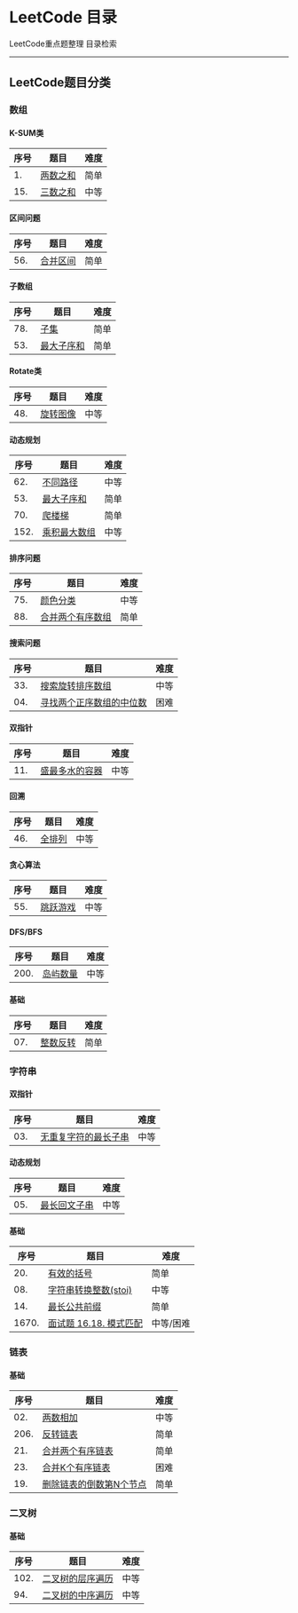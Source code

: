 # LeetCode 目录

LeetCode重点题整理  目录检索

---

## LeetCode题目分类

### 数组

#### K-SUM类

| 序号 | 题目                                                         | 难度 |
| ---- | ------------------------------------------------------------ | ---- |
| 1.   | [两数之和](https://github.com/Cynicsss/LeetCode/blob/master/%E6%95%B0%E7%BB%84/01two-sum.cpp) | 简单 |
| 15.  | [三数之和](https://github.com/Cynicsss/LeetCode/blob/master/%E6%95%B0%E7%BB%84/15-3sum.cpp) | 中等 |



#### 区间问题

| 序号 | 题目                                                         | 难度 |
| ---- | ------------------------------------------------------------ | ---- |
| 56.  | [合并区间](https://github.com/Cynicsss/LeetCode/blob/master/%E6%95%B0%E7%BB%84/56-merge-intervals.cpp) | 简单 |



#### 子数组

| 序号 | 题目                                                         | 难度 |
| ---- | ------------------------------------------------------------ | ---- |
| 78.  | [子集](https://github.com/Cynicsss/LeetCode/blob/master/%E6%95%B0%E7%BB%84/78-subsets.cpp) | 简单 |
| 53.  | [最大子序和](https://github.com/Cynicsss/LeetCode/blob/master/%E6%95%B0%E7%BB%84/53-maximum-subarray.cpp) | 简单 |



#### Rotate类

| 序号 | 题目                                                         | 难度 |
| ---- | ------------------------------------------------------------ | ---- |
| 48.  | [旋转图像](https://github.com/Cynicsss/LeetCode/blob/master/%E6%95%B0%E7%BB%84/48-rotate-image.cpp) | 中等 |



#### 动态规划

| 序号 | 题目                                                         | 难度 |
| ---- | ------------------------------------------------------------ | ---- |
| 62.  | [不同路径](https://github.com/Cynicsss/LeetCode/blob/master/%E6%95%B0%E7%BB%84/62-unique-paths.cpp) | 中等 |
| 53.  | [最大子序和](https://github.com/Cynicsss/LeetCode/blob/master/%E6%95%B0%E7%BB%84/53-maximum-subarray.cpp) | 简单 |
| 70.  | [爬楼梯](https://github.com/Cynicsss/LeetCode/blob/master/%E6%95%B0%E7%BB%84/70-climbing-stairs.cpp) | 简单 |
| 152. | [乘积最大数组](https://github.com/Cynicsss/LeetCode/blob/master/%E6%95%B0%E7%BB%84/152-maximum-product-subarray.cpp) | 中等 |



#### 排序问题

| 序号 | 题目                                                         | 难度 |
| ---- | ------------------------------------------------------------ | ---- |
| 75.  | [颜色分类](https://github.com/Cynicsss/LeetCode/blob/master/%E6%95%B0%E7%BB%84/75-sort-colors.cpp) | 中等 |
| 88.  | [合并两个有序数组](https://github.com/Cynicsss/LeetCode/blob/master/%E6%95%B0%E7%BB%84/88-merge-sorted-array.cpp) | 简单 |



#### 搜索问题

| 序号 | 题目                                                         | 难度 |
| ---- | ------------------------------------------------------------ | ---- |
| 33.  | [搜索旋转排序数组](https://github.com/Cynicsss/LeetCode/blob/master/%E6%95%B0%E7%BB%84/33-search-in-rotated-sorted-array.cpp) | 中等 |
| 04.  | [寻找两个正序数组的中位数](https://github.com/Cynicsss/LeetCode/blob/master/%E6%95%B0%E7%BB%84/04-median-of-two-sorted-arrays.cpp) | 困难 |



#### 双指针

| 序号 | 题目                                                         | 难度 |
| ---- | ------------------------------------------------------------ | ---- |
| 11.  | [盛最多水的容器](https://github.com/Cynicsss/LeetCode/blob/master/%E6%95%B0%E7%BB%84/11-container-with-most-water.cpp) | 中等 |



#### 回溯

| 序号 | 题目                                                         | 难度 |
| ---- | ------------------------------------------------------------ | ---- |
| 46.  | [全排列](https://github.com/Cynicsss/LeetCode/blob/master/%E6%95%B0%E7%BB%84/46-permutations.cpp) | 中等 |



#### 贪心算法

| 序号 | 题目                                                         | 难度 |
| ---- | ------------------------------------------------------------ | ---- |
| 55.  | [跳跃游戏](https://github.com/Cynicsss/LeetCode/blob/master/%E6%95%B0%E7%BB%84/55-jump-game.cpp) | 中等 |



#### DFS/BFS

| 序号 | 题目                                                         | 难度 |
| ---- | ------------------------------------------------------------ | ---- |
| 200. | [岛屿数量](https://github.com/Cynicsss/LeetCode/blob/master/%E6%95%B0%E7%BB%84/200-number-of-islands.cpp) | 中等 |





#### 基础

| 序号 | 题目                                                         | 难度 |
| ---- | ------------------------------------------------------------ | ---- |
| 07.  | [整数反转](https://github.com/Cynicsss/LeetCode/blob/master/%E6%95%B0%E7%BB%84/07-reverse-integer.cpp) | 简单 |



### 字符串

#### 双指针

| 序号 | 题目                                                         | 难度 |
| ---- | ------------------------------------------------------------ | ---- |
| 03.  | [无重复字符的最长子串](https://github.com/Cynicsss/LeetCode/blob/master/%E5%AD%97%E7%AC%A6%E4%B8%B2/03-longest-substring-without-repeating-characters.cpp) | 中等 |

#### 动态规划

| 序号 | 题目                                                         | 难度 |
| ---- | ------------------------------------------------------------ | ---- |
| 05.  | [最长回文子串](https://github.com/Cynicsss/LeetCode/blob/master/%E5%AD%97%E7%AC%A6%E4%B8%B2/05-longest-palindromic-substring.cpp) | 中等 |



#### 基础

| 序号  | 题目                                                         | 难度      |
| ----- | ------------------------------------------------------------ | --------- |
| 20.   | [有效的括号](https://github.com/Cynicsss/LeetCode/blob/master/%E5%AD%97%E7%AC%A6%E4%B8%B2/20-valid-parentheses.cpp) | 简单      |
| 08.   | [字符串转换整数(stoi)](https://github.com/Cynicsss/LeetCode/blob/master/%E5%AD%97%E7%AC%A6%E4%B8%B2/08-string-to-integer-atoi.cpp) | 中等      |
| 14.   | [最长公共前缀](https://github.com/Cynicsss/LeetCode/blob/master/%E5%AD%97%E7%AC%A6%E4%B8%B2/14-longest-common-prefix.cpp) | 简单      |
| 1670. | [面试题 16.18. 模式匹配](https://github.com/Cynicsss/LeetCode/blob/master/%E5%AD%97%E7%AC%A6%E4%B8%B2/pattern-matching-lcci.cpp) | 中等/困难 |



### 链表

#### 基础

| 序号 | 题目                                                         | 难度 |
| ---- | ------------------------------------------------------------ | ---- |
| 02.  | [两数相加](https://github.com/Cynicsss/LeetCode/blob/master/%E9%93%BE%E8%A1%A8/02-add-two-numbers.cpp) | 中等 |
| 206. | [反转链表](https://github.com/Cynicsss/LeetCode/blob/master/%E9%93%BE%E8%A1%A8/206-reverse-linked-list.cpp) | 简单 |
| 21.  | [合并两个有序链表](https://github.com/Cynicsss/LeetCode/blob/master/%E9%93%BE%E8%A1%A8/21-merge-two-sorted-lists.cpp) | 简单 |
| 23.  | [合并K个有序链表](https://github.com/Cynicsss/LeetCode/blob/master/%E9%93%BE%E8%A1%A8/23-merge-k-sorted-lists.cpp) | 困难 |
| 19.  | [删除链表的倒数第N个节点](https://github.com/Cynicsss/LeetCode/blob/master/%E9%93%BE%E8%A1%A8/19-remove-nth-node-from-end-of-list.cpp) | 简单 |



### 二叉树

#### 基础

| 序号 | 题目                                                         | 难度 |
| ---- | ------------------------------------------------------------ | ---- |
| 102. | [二叉树的层序遍历](https://github.com/Cynicsss/LeetCode/blob/master/%E4%BA%8C%E5%8F%89%E6%A0%91/102-binary-tree-level-order-traversal.cpp) | 中等 |
| 94.  | [二叉树的中序遍历](https://github.com/Cynicsss/LeetCode/blob/master/%E4%BA%8C%E5%8F%89%E6%A0%91/94-binary-tree-inorder-traversal.cpp) | 中等 |
